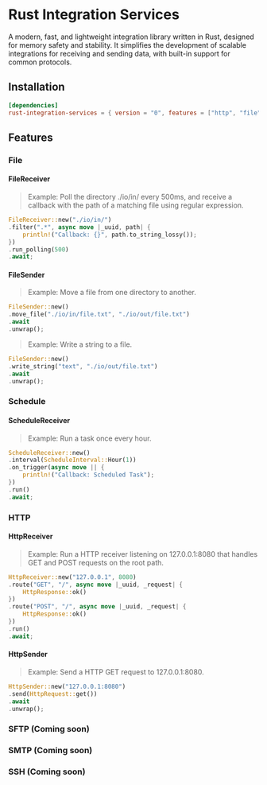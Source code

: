 # Rust Integration Services

A modern, fast, and lightweight integration library written in Rust, designed for memory safety and stability. It simplifies the development of scalable integrations for receiving and sending data, with built-in support for common protocols.

## Installation

``` toml
[dependencies]
rust-integration-services = { version = "0", features = ["http", "file", "schedule"] }
```

## Features
### File
#### FileReceiver

>Example: Poll the directory ./io/in/ every 500ms, and receive a callback with the path of a matching file using regular expression.

``` rust
FileReceiver::new("./io/in/")
.filter(".*", async move |_uuid, path| {
    println!("Callback: {}", path.to_string_lossy());
})
.run_polling(500)
.await;
```

#### FileSender

>Example: Move a file from one directory to another.
``` rust
FileSender::new()
.move_file("./io/in/file.txt", "./io/out/file.txt")
.await
.unwrap();
```

>Example: Write a string to a file.
``` rust
FileSender::new()
.write_string("text", "./io/out/file.txt")
.await
.unwrap();
```

### Schedule
#### ScheduleReceiver

>Example: Run a task once every hour.
``` rust
ScheduleReceiver::new()
.interval(ScheduleInterval::Hour(1))
.on_trigger(async move || {
    println!("Callback: Scheduled Task");
})
.run()
.await;
```

### HTTP
#### HttpReceiver

>Example: Run a HTTP receiver listening on 127.0.0.1:8080 that handles GET and POST requests on the root path.
``` rust
HttpReceiver::new("127.0.0.1", 8080)
.route("GET", "/", async move |_uuid, _request| {
    HttpResponse::ok()
})
.route("POST", "/", async move |_uuid, _request| {
    HttpResponse::ok()
})
.run()
.await;
```

#### HttpSender

>Example: Send a HTTP GET request to 127.0.0.1:8080.
``` rust
HttpSender::new("127.0.0.1:8080")
.send(HttpRequest::get())
.await
.unwrap();
```

### SFTP (Coming soon)
### SMTP (Coming soon)
### SSH (Coming soon)